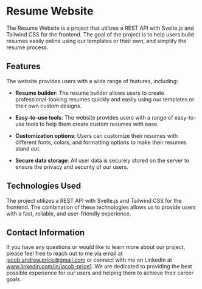 # Resume Website

The Resume Website is a project that utilizes a REST API with Svelte.js and Tailwind CSS for the frontend. The goal of the project is to help users build resumes easily online using our templates or their own, and simplify the resume process.

## Features

The website provides users with a wide range of features, including:

- **Resume builder**: The resume builder allows users to create professional-looking resumes quickly and easily using our templates or their own custom designs.

- **Easy-to-use tools**: The website provides users with a range of easy-to-use tools to help them create custom resumes with ease.

- **Customization options**: Users can customize their resumes with different fonts, colors, and formatting options to make their resumes stand out.

- **Secure data storage**: All user data is securely stored on the server to ensure the privacy and security of our users.

## Technologies Used

The project utilizes a REST API with Svelte.js and Tailwind CSS for the frontend. The combination of these technologies allows us to provide users with a fast, reliable, and user-friendly experience.

## Contact Information

If you have any questions or would like to learn more about our project, please feel free to reach out to me via email at jacob.andrew.price@gmail.com or connect with me on LinkedIn at www.linkedin.com/in/jacob-price1. We are dedicated to providing the best possible experience for our users and helping them to achieve their career goals.
